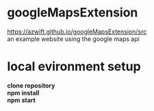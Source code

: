 # googleMapsExtension

<a href="https://azwift.github.io/googleMapsExtension/src" target="_blank">https://azwift.github.io/googleMapsExtension/src</a><br>
an example website using the google maps api<br>

# local evironment setup

<b>clone repository<br>
npm install<br>
npm start</b>
